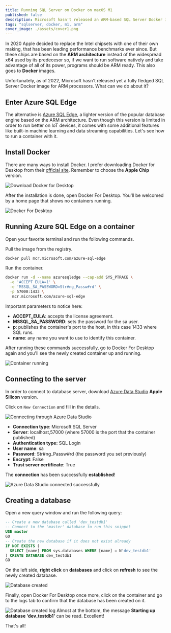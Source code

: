 ```yaml
---
title: Running SQL Server on Docker on macOS M1
published: false
description: Microsoft hasn't released an ARM-based SQL Server Docker image, what can we do on an Apple M1 Mac if we want to run the popular RDBMS?
tags: "sqlserver, docker, m1, arm"
cover_image: ./assets/cover1.png
---
```


In 2020 Apple decided to replace the Intel chipsets with one of their own making, that has been leading performance benchmarks ever since. But these chips are based on the **ARM architecture** instead of the widespread x64 used by its predecesor so, if we want to run software natively and take advantage of all of its power, programs should be ARM ready. This also goes to **Docker** images.

Unfortunately, as of 2022, Microsoft hasn't released yet a fully fledged SQL Server Docker image for ARM processors. What can we do about it?

## Enter Azure SQL Edge

The alternative is [Azure SQL Edge](https://azure.microsoft.com/en-us/products/azure-sql/edge/), a lighter version of the popular database engine based on the ARM architecture. Even though this version is limited in order to run better on IoT devices, it comes with some additional features like built-in machine learning and data streaming capabilities. Let's see how to run a container with it.

## Install Docker

There are many ways to install Docker. I prefer downloading Docker for Desktop from their [official site](https://www.docker.com/products/docker-desktop/). Remember to choose the **Apple Chip** version.

![Download Docker for Desktop](./assets/download-docker-desktop.png)

After the installation is done, open Docker For Desktop. You'll be welcomed by a home page that shows no containers running.

![Docker For Desktop](./assets/docker-for-desktop-installed.pngg)

## Running Azure SQL Edge on a container

Open your favorite terminal and run the following commands.

Pull the image from the registry.

```bash
docker pull mcr.microsoft.com/azure-sql-edge
```

Run the container.

```bash
docker run -d --name azuresqledge --cap-add SYS_PTRACE \
  -e 'ACCEPT_EULA=1' \
  -e 'MSSQL_SA_PASSWORD=Str#ng_Passw#rd' \
  -p 57000:1433 \
   mcr.microsoft.com/azure-sql-edge
```

Important parameters to notice here:

- **ACCEPT_EULA**: accepts the license agreement.
- **MSSQL_SA_PASSWORD**: sets the password for the sa user.
- **p**: publishes the container's port to the host, in this case 1433 where SQL runs.
- **name**: any name you want to use to identify this container.

After running these commands successfully, go to Docker For Desktop again and you'll see the newly created container up and running.

![Container running](./assets/container-running.png)

## Connecting to the server

In order to connect to database server, download [Azure Data Studio](https://learn.microsoft.com/sql/azure-data-studio/download-azure-data-studio#download-azure-data-studio) **Apple Silicon** version.

Click on `New Connection` and fill in the details.

![Connecting through Azure Data Studio](./assets/connecting-through-azure-data-studio.png)

- **Connection type**: Microsoft SQL Server
- **Server**: localhost,57000 (where 57000 is the port that the container published)
- **Authentication type:** SQL Login
- **User name**: sa
- **Password**: Str#ng_Passw#rd (the password you set previously)
- **Encrypt**: False
- **Trust server certificate**: True

The **connection** has been successfully **established**!

![Azure Data Studio connected successfully](./assets/azure-data-studio-connected-successfully.png)

## Creating a database

Open a new query window and run the following query:

```sql
-- Create a new database called 'dev_testdb1'
-- Connect to the 'master' database to run this snippet
USE master
GO
-- Create the new database if it does not exist already
IF NOT EXISTS (
  SELECT [name] FROM sys.databases WHERE [name] = N'dev_testdb1'
) CREATE DATABASE dev_testdb1
GO
```

On the left side, **right** **click** on **databases** and click on **refresh** to see the newly created database.

![Database created](./assets/database-created.png)

Finally, open Docker For Desktop once more, click on the container and go to the logs tab to confirm that the database has been created on it.

![Database created log](./assets/database-created-logs.png)
Almost at the bottom, the message **Starting up database 'dev_testdb1'** can be read. Excellent!

That's all!
